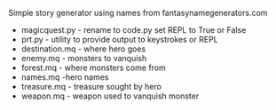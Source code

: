 Simple story generator using names from fantasynamegenerators.com

* magicquest.py - rename to code.py set REPL to True or False
* prt.py - utility to provide output to keystrokes or REPL   
* destination.mq - where hero goes
* enemy.mq - monsters to vanquish
* forest.mq - where monsters come from
* names.mq -hero names
* treasure.mq - treasure sought by hero
* weapon.mq - weapon used to vanquish monster
    

